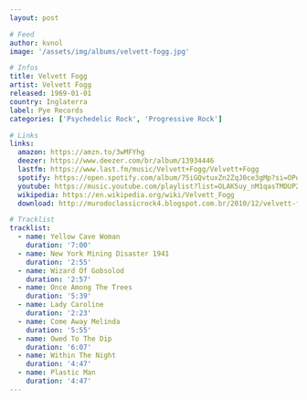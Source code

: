 ```yaml
---
layout: post

# Feed
author: kvnol
image: '/assets/img/albums/velvett-fogg.jpg'

# Infos
title: Velvett Fogg
artist: Velvett Fogg
released: 1969-01-01
country: Inglaterra
label: Pye Records
categories: ['Psychedelic Rock', 'Progressive Rock']

# Links
links:
  amazon: https://amzn.to/3wMFYhg
  deezer: https://www.deezer.com/br/album/13934446
  lastfm: https://www.last.fm/music/Velvett+Fogg/Velvett+Fogg
  spotify: https://open.spotify.com/album/75iGQvtuxZn2ZqJ0ce3gMp?si=OPob9SRrRnKAv58B--PwKQ
  youtube: https://music.youtube.com/playlist?list=OLAK5uy_nM1qasTMDUP2l4b9-MHnsJvNu-ipbcSPw
  wikipedia: https://en.wikipedia.org/wiki/Velvett_Fogg
  download: http://murodoclassicrock4.blogspot.com.br/2010/12/velvett-fogg-1969.html

# Tracklist
tracklist:
  - name: Yellow Cave Woman
    duration: '7:00'
  - name: New York Mining Disaster 1941
    duration: '2:55'
  - name: Wizard Of Gobsolod
    duration: '2:57'
  - name: Once Among The Trees
    duration: '5:39'
  - name: Lady Caroline
    duration: '2:23'
  - name: Come Away Melinda
    duration: '5:55'
  - name: Owed To The Dip
    duration: '6:07'
  - name: Within The Night
    duration: '4:47'
  - name: Plastic Man
    duration: '4:47'
---
```

